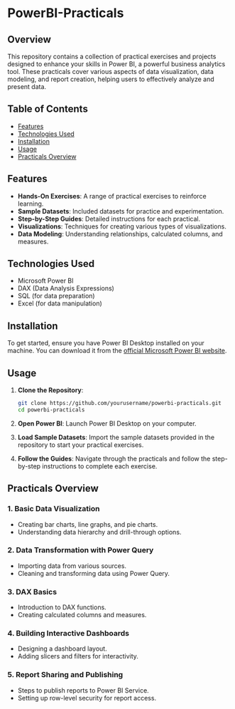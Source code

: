 # PowerBI-Practicals


## Overview

This repository contains a collection of practical exercises and projects designed to enhance your skills in Power BI, a powerful business analytics tool. These practicals cover various aspects of data visualization, data modeling, and report creation, helping users to effectively analyze and present data.

## Table of Contents

- [Features](#Features)
- [Technologies Used](#technologies-used)
- [Installation](#installation)
- [Usage](#usage)
- [Practicals Overview](#practicals-overview)

## Features

- **Hands-On Exercises**: A range of practical exercises to reinforce learning.
- **Sample Datasets**: Included datasets for practice and experimentation.
- **Step-by-Step Guides**: Detailed instructions for each practical.
- **Visualizations**: Techniques for creating various types of visualizations.
- **Data Modeling**: Understanding relationships, calculated columns, and measures.

## Technologies Used

- Microsoft Power BI
- DAX (Data Analysis Expressions)
- SQL (for data preparation)
- Excel (for data manipulation)

## Installation

To get started, ensure you have Power BI Desktop installed on your machine. You can download it from the [official Microsoft Power BI website](https://powerbi.microsoft.com/desktop/).

## Usage

1. **Clone the Repository**:

   ```bash
   git clone https://github.com/yourusername/powerbi-practicals.git
   cd powerbi-practicals
   ```

2. **Open Power BI**: Launch Power BI Desktop on your computer.

3. **Load Sample Datasets**: Import the sample datasets provided in the repository to start your practical exercises.

4. **Follow the Guides**: Navigate through the practicals and follow the step-by-step instructions to complete each exercise.

## Practicals Overview

### 1. Basic Data Visualization
   - Creating bar charts, line graphs, and pie charts.
   - Understanding data hierarchy and drill-through options.

### 2. Data Transformation with Power Query
   - Importing data from various sources.
   - Cleaning and transforming data using Power Query.

### 3. DAX Basics
   - Introduction to DAX functions.
   - Creating calculated columns and measures.

### 4. Building Interactive Dashboards
   - Designing a dashboard layout.
   - Adding slicers and filters for interactivity.

### 5. Report Sharing and Publishing
   - Steps to publish reports to Power BI Service.
   - Setting up row-level security for report access.

